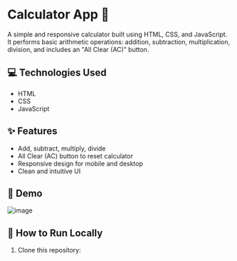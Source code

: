 # Calculator App 🔢

A simple and responsive calculator built using HTML, CSS, and JavaScript. It performs basic arithmetic operations: addition, subtraction, multiplication, division, and includes an "All Clear (AC)" button.

## 💻 Technologies Used

- HTML
- CSS
- JavaScript

## ✨ Features

- Add, subtract, multiply, divide
- All Clear (AC) button to reset calculator
- Responsive design for mobile and desktop
- Clean and intuitive UI

## 📸 Demo

![image](https://github.com/user-attachments/assets/90a071b8-30b2-4cc8-a2c5-bb523413ffb8)




## 🚀 How to Run Locally

1. Clone this repository:

